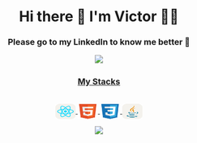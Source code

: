 <div align="center">
 <h1 align='center'>
  Hi there 👋 I'm Victor 👨‍💻
</h1>
  <h3>Please go to my LinkedIn to know me better 👋</h3>
  <div>
    <a href="https://www.linkedin.com/in/ovictorhugol/"/>
    <img src="https://img.shields.io/badge/LinkedIn-0077B5?style=for-the-badge&logo=linkedin&logoColor=white" /> 
   </div>
  <h3>My Stacks</h3>
<div style="display: inline_block" ><br>
  <img align="center" alt="Rafa-React" height="30" width="40" src="https://github.com/tandpfun/skill-icons/blob/main/icons/React-Light.svg">
  <img align="center" alt="Rafa-HTML" height="30" width="40" src="https://raw.githubusercontent.com/devicons/devicon/master/icons/html5/html5-original.svg">
  <img align="center" alt="Rafa-CSS" height="30" width="40" src="https://raw.githubusercontent.com/devicons/devicon/master/icons/css3/css3-original.svg">
  <img align="center" height="30" width="40" src="https://github.com/tandpfun/skill-icons/blob/main/icons/Java-Light.svg" width="48">
</div>
</p>
<div>
  <a href="https://github.com/Ovictorhugol">
  <img loading="lazy" height="180em" src="https://github-readme-stats.vercel.app/api/top-langs/?username=Ovictorhugol&layout=compact&langs_count=7&theme=dracula"/>
</div>
  
</div>
